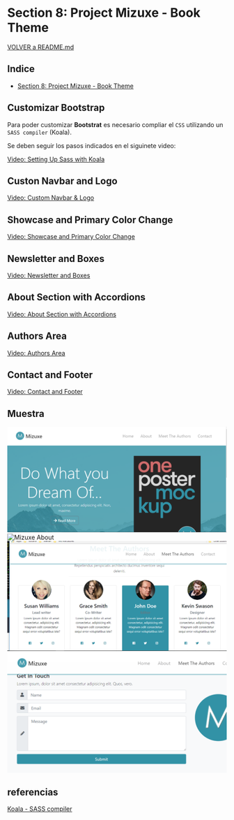 # Section 8: Project Mizuxe - Book Theme

[VOLVER a README.md](README.md)

## Indice

- [Section 8: Project Mizuxe - Book Theme](https://www.udemy.com/bootstrap-4-from-scratch-with-5-projects/learn/v4/t/lecture/7685646?start=0)

## Customizar Bootstrap

Para poder customizar **Bootstrat** es necesario compliar el `CSS` utilizando un `SASS compiler` (Koala).

Se deben seguir los pasos indicados en el siguinete video:

[Video: Setting Up Sass with Koala](https://www.udemy.com/bootstrap-4-from-scratch-with-5-projects/learn/v4/t/lecture/10645918?start=0)

## Custon Navbar and Logo

[Video: Custom Navbar & Logo](https://www.udemy.com/bootstrap-4-from-scratch-with-5-projects/learn/v4/t/lecture/7685650?start=0)

## Showcase and Primary Color Change

[Video: Showcase and Primary Color Change](https://www.udemy.com/bootstrap-4-from-scratch-with-5-projects/learn/v4/t/lecture/7685654?start=0)

## Newsletter and Boxes

[Video: Newsletter and Boxes](https://www.udemy.com/bootstrap-4-from-scratch-with-5-projects/learn/v4/t/lecture/7685656?start=0)

## About Section with Accordions

[Video: About Section with Accordions](https://www.udemy.com/bootstrap-4-from-scratch-with-5-projects/learn/v4/t/lecture/7685658?start=0)

## Authors Area

[Video: Authors Area](https://www.udemy.com/bootstrap-4-from-scratch-with-5-projects/learn/v4/t/lecture/7685660?start=0)

## Contact and Footer

[Video: Contact and Footer](https://www.udemy.com/bootstrap-4-from-scratch-with-5-projects/learn/v4/t/lecture/7685662?start=0)

## Muestra

![Mizuxe Home](documentation/mizuxe_home.png)
![Mizuxe About](documentation/mizuxe_about.png)
![Mizuxe Authors](documentation/mizuxe_authors.png)
![Mizuxe Contact](documentation/mizuxe_contact.png)

## referencias

[Koala - SASS compiler](http://koala-app.com/)
